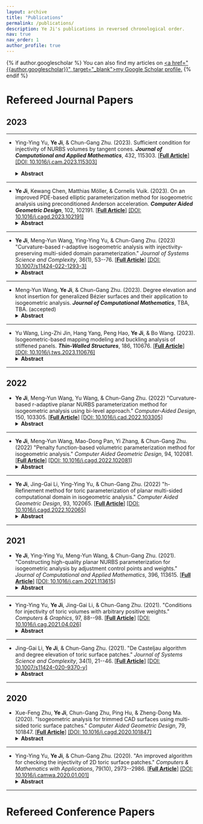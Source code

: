 ```yaml
---
layout: archive
title: "Publications"
permalink: /publications/
description: Ye Ji's publications in reversed chronological order.
nav: true
nav_order: 1
author_profile: true
---
```


{% if author.googlescholar %}
  You can also find my articles on <u><a href="{{author.googlescholar}}", target="_blank">my Google Scholar profile</a>.</u>
{% endif %}

# Refereed Journal Papers

## 2023
---

- Ying-Ying Yu, **Ye Ji**, & Chun-Gang Zhu. (2023). Sufficient condition for injectivity of NURBS volumes by tangent cones. ***Journal of Computational and Applied Mathematics***, 432, 115303. [[**Full Article**]](https://www.sciencedirect.com/science/article/pii/S0377042723002479) [[DOI: 10.1016/j.cam.2023.115303]](https://doi.org/10.1016/j.cam.2023.115303)

  <details>
    <summary><strong>Abstract</strong></summary>
    NURBS method is the standard mathematical method for describing the shapes of curves/surfaces/volumes, and it is extensively used in computer-aided design, computer-aided manufacturing, and computer graphics. The injectivity of NURBS volumes means that they do not have self-intersections. Since the injectivity of parameterizations depend on the signs of their Jacobian functions, and the Jacobian of a NURBS volume is determined by the determinant of its tangent vectors in three directions, we first propose a method to compute the bounding vectors of the tangent cones of NURBS volume in this paper. Then the sufficient condition for the injectivity of NURBS volume is proposed. A checking algorithm is also presented. Some examples are given to verify the effectiveness of the algorithm.
  </details>

---

- **Ye Ji**, Kewang Chen, Matthias Möller, & Cornelis Vuik. (2023). On an improved PDE-based elliptic parameterization method for isogeometric analysis using preconditioned Anderson acceleration. ***Computer Aided Geometric Design***, 102, 102191. [[**Full Article**]](https://www.sciencedirect.com/science/article/pii/S0167839623000237) [[DOI: 10.1016/j.cagd.2023.102191]](https://doi.org/10.1016/j.cagd.2023.102191)
  <details>
    <summary><strong>Abstract</strong></summary>
    Constructing an analysis-suitable parameterization for the computational domain from its boundary representation plays a crucial role in the isogeometric design-through-analysis pipeline. PDE-based elliptic grid generation is an effective method for generating high-quality parameterizations with rapid convergence properties for the planar case. However, it may generate non-uniform grid lines, especially near the concave/convex parts of the boundary. In the present work, we introduce a novel scaled discretization of harmonic mappings in the Sobolev space $H^1$ to remit it. Analytical Jacobian matrices for the involved nonlinear equations are derived to accelerate the computation. To enhance the numerical stability and the speed of convergence, we propose a simple and yet effective preconditioned Anderson acceleration framework instead of using computationally expensive Newton-type iteration. Three preconditioning strategies are suggested, namely diagonal Jacobian, block-diagonal Jacobian, and full Jacobian. Furthermore, we discuss a delayed update strategy of the preconditioner, i.e., the preconditioner is updated every few steps to reduce the computational cost per iteration. Numerical experiments demonstrate the effectiveness and efficiency of our improved parameterization approach and the computational efficiency of our preconditioned Anderson acceleration scheme.
  </details>

---

- **Ye Ji**, Meng-Yun Wang, Ying-Ying Yu, & Chun-Gang Zhu. (2023) "Curvature-based r-adaptive isogeometric analysis with injectivity-preserving multi-sided domain parameterization." *Journal of Systems Science and Complexity*, 36(1), 53--76. [[**Full Article**]](https://link.springer.com/article/10.1007/s11424-022-1293-3) [[DOI: 10.1007/s11424-022-1293-3]](https://doi.org/10.1007/s11424-022-1293-3) 
  <details>
    <summary><strong>Abstract</strong></summary>
    Constructing an analysis-suitable parameterization for the computational domain from its boundary representation plays a crucial role in the isogeometric design-through-analysis pipeline. PDE-based elliptic grid generation is an effective method for generating high-quality parameterizations with rapid convergence properties for the planar case. However, it may generate non-uniform grid lines, especially near the concave/convex parts of the boundary. In the present work, we introduce a novel scaled discretization of harmonic mappings in the Sobolev space $H^1$ to remit it. Analytical Jacobian matrices for the involved nonlinear equations are derived to accelerate the computation. To enhance the numerical stability and the speed of convergence, we propose a simple and yet effective preconditioned Anderson acceleration framework instead of using computationally expensive Newton-type iteration. Three preconditioning strategies are suggested, namely diagonal Jacobian, block-diagonal Jacobian, and full Jacobian. Furthermore, we discuss a delayed update strategy of the preconditioner, i.e., the preconditioner is updated every few steps to reduce the computational cost per iteration. Numerical experiments demonstrate the effectiveness and efficiency of our improved parameterization approach and the computational efficiency of our preconditioned Anderson acceleration scheme.
  </details>

---

- Meng-Yun Wang, **Ye Ji**, & Chun-Gang Zhu. (2023). Degree elevation and knot insertion for generalized Bézier surfaces and their application to isogeometric analysis. ***Journal of Computational Mathematics***, TBA, TBA. (accepted)
  <details>
    <summary><strong>Abstract</strong></summary>
    Generalized B{\'e}zier (GB) surfaces proposed by V{\'a}rady et al. are a multi-sided general- ization of classical tensor product B{\'e}zier surfaces with a simple control structure and inherit most of the nice properties from B{\'e}zier surfaces. However, the original degree elevation changes the geometry of GB surfaces such that it is undesirable in many applications, e.g., isogeometric analysis (IGA). In this paper, we propose an improved degree elevation algo- rithm for GB surfaces keeping not only the geometry but also the parameter consistency. Based on the knot insertion of B-splines, a novel knot insertion algorithm for GB surface is also proposed. Then the proposed degree elevation and knot insertion algorithms are employed to increase the degree of freedom (DOF) for multi-sided domain parameterized by GB surface in IGA, corresponding to the traditional p-, h-, and k-refinements. Numerical examples demonstrate the effectiveness and superiority of our method.
  </details>

---

- Yu Wang, Ling-Zhi Jin, Hang Yang, Peng Hao, **Ye Ji**, & Bo Wang. (2023). Isogeometric-based mapping modeling and buckling analysis of stiffened panels. ***Thin-Walled Structures***, 186, 110676. [[**Full Article**]](https://www.sciencedirect.com/science/article/pii/S0263823123001544) [[DOI: 10.1016/j.tws.2023.110676]](https://doi.org/10.1016/j.tws.2023.110676)
  <details>
    <summary><strong>Abstract</strong></summary>
    Modeling and analysis of stiffened panels are two key technologies in the design of aerospace thin-walled structures. For the stiffened panels with complex geometry, classical finite element analysis (FEA) and conventional isogeometric analysis (IGA) based on explicit geometry usually require time-consuming and labor-intensive geometric processing, and additional coupling matrices to be ready for analysis. In this study, a new method for modeling and buckling analysis of stiffened panels is proposed, which provides a more efficient and simpler way. During the modeling process, the stiffeners are treated as curves on surfaces, which is not explicitly defined using the control-point-based representation of curves, but implicitly defined using parameter curves in the parametric space of the surface. Mapping modeling provides more accurate geometric description and transfer the complex modeling problems (three-dimensional space) of stiffeners on free-form surface into simple modeling problems in the regular parametric space (two-dimensional space). During the buckling analysis process, a new mapped stiffener element based on mapping modeling is proposed, which can model the section of the eccentric stiffener without changing the geometry. The precise normal information of the Non-Uniform Rational B-Splines (NURBS) surface can ensure that the stiffeners are perpendicular to the skin. In addition, the coupling of the stiffener and the skin is automatic, without any additional coupling matrix. This buckling analysis framework realizes the complete integration of modeling and analysis. Furthermore, for the stiffened panels with cutouts, the trimmed surface analysis (TSA) method is extended to be used for the numerical integration of the trimmed stiffeners, which means that no additional geometric process is required. Finally, four numerical examples of different types of stiffened panels are constructed, involving metal, trimmed surface, classical grid-stiffener, free-form surface, variable-stiffness composites, and curvilinear grid-stiffener. Several numerical examples of static and buckling analysis of stiffened panels with high fidelity demonstrate the effectiveness of the proposed framework.
  </details>

---

## 2022

- **Ye Ji**, Meng-Yun Wang, Yu Wang, & Chun-Gang Zhu. (2022) "Curvature-based r-adaptive planar NURBS parameterization method for isogeometric analysis using bi-level approach." *Computer-Aided Design*, 150, 103305. [[**Full Article**]](https://www.sciencedirect.com/science/article/pii/S0010448522000756) [[DOI: 10.1016/j.cad.2022.103305]](https://doi.org/10.1016/j.cad.2022.103305)
  <details>
    <summary><strong>Abstract</strong></summary>
    Localized and anisotropic features extensively exist in various physical phenomena. The present work focuses on the r-adaptive parameterization technique for isogeometric analysis (IGA), which aims to acquire higher numerical accuracy while keeping the degrees of freedom constant. The principal feature is utilizing the so-called absolute principal curvature of the IGA solution surfaces to characterize numerical errors instead of posteriori error estimations, which establishes the relation between analysis results and geometric quantity. The bijectivity is a fundamental requirement for analysis-suitable parameterization. With the cooperation of a minor regularization and common line search criteria, the proposed method guarantees the bijectivity of the resulting parameterizations. The bi-level approach with two refinement levels of the same geometry is employed: a coarse level (design model) to update the parameterization and a fine level (analysis model) to perform the isogeometric simulation. Moreover, we develop several detailed algorithms for explaining the sensitivity propagation from the design model to the analysis model and analytically computing the sensitivity, which allows accurate calculation of sensitivity and enhances the robustness during a gradient-based optimization. Several examples and comparisons are presented to demonstrate the effectiveness and efficiency of the proposed method. As an application, we apply the proposed method to a two-dimensional linear heat transfer problem with a moving Gaussian heat source, which is a simplified model for the additive manufacturing application. The proposed r-adaptive technique effectively captures the thermal history of the problem.
  </details>

---

- **Ye Ji**, Meng-Yun Wang, Mao-Dong Pan, Yi Zhang, & Chun-Gang Zhu. (2022) "Penalty function-based volumetric parameterization method for isogeometric analysis." *Computer Aided Geometric Design*, 94, 102081. [[**Full Article**]](https://www.sciencedirect.com/science/article/pii/S0167839622000176) [[DOI: 10.1016/j.cagd.2022.102081]](https://doi.org/10.1016/j.cagd.2022.102081)
  <details>
    <summary><strong>Abstract</strong></summary>
    In isogeometric analysis, constructing bijective and low-distorted parameterizations is a fundamental task. Compared with the planar problem, the volumetric case is more challenging in both robustness and efficiency. In this paper, we present a robust and efficient volumetric parameterization method based on the idea of penalty functions and the Jacobian regularization technique. The proposed method does not require an already bijective initialization and thus avoids an extra foldover elimination step. The main contributions of this work lie in three aspects. First, a new objective function that characterizes the volume distortion is established using the Divergence Theorem. Second, we employ a novel penalty function for the Jacobian regularization. The full analytical gradient of the objective function is also deduced to enhance the numerical stability in gradient-based optimization. Third, we develop a reduced numerical integration strategy to accelerate the new algorithm. Several numerical examples demonstrate that our method significantly outperforms the current competitive approaches both in terms of robustness and efficiency.
  </details>

---

- **Ye Ji**, Jing-Gai Li, Ying-Ying Yu, & Chun-Gang Zhu. (2022) "h-Refinement method for toric parameterization of planar multi-sided computational domain in isogeometric analysis." *Computer Aided Geometric Design*, 93, 102065. [[**Full Article**]](https://www.sciencedirect.com/science/article/pii/S0167839622000012) [[DOI: 10.1016/j.cagd.2022.102065]](https://doi.org/10.1016/j.cagd.2022.102065)
  <details>
    <summary><strong>Abstract</strong></summary>
    Toric surface patches are a class of multi-sided surface patches that can represent multi-sided domains without mesh degeneration. In this paper, we propose an improved subdivision algorithm for toric surface patches, which subdivides an N-sided toric surface patch into N rational tensor product B{\'e}zier surface patches. By the proposed subdivision algorithm, a $C^k$-continuous spline surface composed of piecewise toric surface patches is subdivided into a set of rational tensor product B{\'e}zier surface patches with $G^k$-continuity. Additionally, after subdivision, toric surface patches are compatible with CAD systems. Combining the subdivision algorithm with the classical knot insertion algorithm of non-uniform rational B-splines, we develop a novel h-refinement scheme for isogeometric analysis with planar toric parameterizations. Several numerical examples are given to demonstrate the effectiveness and numerical stability of the presented method.
  </details>

---

## 2021

- **Ye Ji**, Ying-Ying Yu, Meng-Yun Wang, & Chun-Gang Zhu. (2021). "Constructing high-quality planar NURBS parameterization for isogeometric analysis by adjustment control points and weights." *Journal of Computational and Applied Mathematics*, 396, 113615. [[**Full Article**]](https://www.sciencedirect.com/science/article/pii/S0377042721002375) [[DOI: 10.1016/j.cam.2021.113615]](https://doi.org/10.1016/j.cam.2021.113615)
  <details>
    <summary><strong>Abstract</strong></summary>
    Parameterization of computational domains is a crucial step in isogeometric analysis (IGA). Non-Uniform Rational B-Spline (NURBS) is a standard tool in the CAD/CAM industry due to its powerful capability for shape representation. In this paper, we propose several sufficient conditions and a necessary condition for injective NURBS parameterizations of computational domains, taking into account both the control points and weights. Based on these conditions, an algorithm for the injectivity checking of NURBS parameterization is proposed. By taking both the internal control points and weights as optimization variables, we present an effective and robust approach for parameterizing planar computational domains. With the internal control points and weights updating alternately, the resulting parameterization is constructed by solving an unconstrained optimization problem whose objective function is a weighted sum of corrected Winslow functional and uniformity functional. Finally, the proposed checking algorithm is applied to verify the injectivity of the resulting parameterizations. Numerical examples demonstrate the effectiveness and robustness of the proposed method and show superior parameterization quality performance over the state-of-the-art approaches.
  </details>

---

- Ying-Ying Yu, **Ye Ji**, Jing-Gai Li, & Chun-Gang Zhu. (2021). "Conditions for injectivity of toric volumes with arbitrary positive weights." *Computers & Graphics*, 97, 88--98. [[**Full Article**]](https://www.sciencedirect.com/science/article/pii/S0097849321000686) [[DOI: 10.1016/j.cag.2021.04.026]](https://doi.org/10.1016/j.cag.2021.04.026)
  <details>
    <summary><strong>Abstract</strong></summary>
    Parameterizations, which map parametric domains into certain domains, are widely used in computer aided design, computer aided geometric design, computer graphics, isogeometric analysis, and related fields. The parameterizations of curves, surfaces, and volumes are injective means that they do not have self-intersections. A 3D toric volume is defined via a set of 3D control points with weights that correspond to a set of finite 3D lattice points. Rational tensor product or tetrahedral B{\'e}zier volumes are special cases of toric volumes. In this paper, we proved that a toric volume is injective for any positive weights if and only if the lattice points set and control points set are compatible. An algorithm is also presented for checking the compatibility of the two sets by the mixed product of three vectors. Some examples illustrate the effectiveness of the proposed method. Moreover, we improve the algorithm based on the properties and results of clean and empty tetrahedrons in combinatorics.
  </details>

---

- Jing-Gai Li, **Ye Ji**, & Chun-Gang Zhu. (2021). "De Casteljau algorithm and degree elevation of toric surface patches." *Journal of Systems Science and Complexity*, 34(1), 21--46. [[**Full Article**]](https://link.springer.com/article/10.1007/s11424-020-9370-y) [[DOI: 10.1007/s11424-020-9370-y]](https://doi.org/10.1007/s11424-020-9370-y)
  <details>
    <summary><strong>Abstract</strong></summary>
    De Casteljau algorithm and degree elevation of B{\'e}zier and NURBS curves/surfaces are two important techniques in computer aided geometric design. This paper presents the de Casteljau algorithm and degree elevation of toric surface patches, which include tensor product and triangular rational B{\'e}zier surfaces as special cases. Some representative examples of toric surface patches with common shapes are illustrated to verify these two algorithms. Moreover, the authors also apply the degree elevation of toric surface patches to isogeometric analysis. And two more examples show the effectiveness of proposed method.
  </details>

---

## 2020

- Xue-Feng Zhu, **Ye Ji**, Chun-Gang Zhu, Ping Hu, & Zheng-Dong Ma. (2020). "Isogeometric analysis for trimmed CAD surfaces using multi-sided toric surface patches." *Computer Aided Geometric Design*, 79, 101847. [[**Full Article**]](https://www.sciencedirect.com/science/article/pii/S0167839620300340) [[DOI: 10.1016/j.cagd.2020.101847]](https://doi.org/10.1016/j.cagd.2020.101847)
  <details>
    <summary><strong>Abstract</strong></summary>
    We propose a new isogeometric method using Toric surface patches for trimmed CAD planar surfaces. This method converts each trimmed spline element into a Toric surface patch with conforming boundary representation and converts each non-trimmed spline element into a B{\'e}zier element. Because the Toric surface patches are a multi-sided generalization of classical B{\'e}zier surface patches, all trimmed and non-trimmed elements of a trimmed CAD surface have a unified geometric representation using Toric surface patches. Toric surface patches share the advantages of isogeometric continuum elements in that they can exactly model the geometry and can be easily implemented in standard finite-element code architectures. Several numerical examples are used to demonstrate the reliability of the proposed method.
  </details>

---

- Ying-Ying Yu, **Ye Ji**, & Chun-Gang Zhu. (2020). "An improved algorithm for checking the injectivity of 2D toric surface patches." *Computers & Mathematics with Applications*, 79(10), 2973--2986. [[**Full Article**]](https://www.sciencedirect.com/science/article/pii/S089812212030002X) [[DOI: 10.1016/j.camwa.2020.01.001]](https://doi.org/10.1016/j.camwa.2020.01.001) 
  <details>
    <summary><strong>Abstract</strong></summary>
    Injective parametrizations are widely used both in theory and in applications. The injectivity of parameteric curves and surfaces means that there are no self-intersections. Toric surface patch is defined by a set of integer lattice points and corresponding control points and weights, which includes rational tensor product and triangle Bézier patches as special cases. In 2011, Sottile and Zhu presented a geometric method to check the injectivity of 2D toric surface patches. In this paper, we present an improved algorithm of their method. The complexity of the improved algorithm is reduced from $O(n^3)$ to $O(n^2)$, where $n = \# (A)$. Some examples are shown to illustrate the effectiveness of our algorithm. Moreover, the algorithm is also applied to check the injectivity of parameterization in isogeometric analysis.
  </details>

--- 

# Refereed Conference Papers




